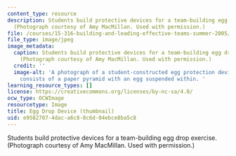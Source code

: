 ```yaml
---
content_type: resource
description: Students build protective devices for a team-building egg drop exercise.
  (Photograph courtesy of Amy MacMillan. Used with permission.)
file: /courses/15-316-building-and-leading-effective-teams-summer-2005/e95827074daca6c88c6d04ebce8ba5c8_15-316su05-th.jpg
file_type: image/jpeg
image_metadata:
  caption: Students build protective devices for a team-building egg drop exercise.
    (Photograph courtesy of Amy MacMillan. Used with permission.)
  credit: ''
  image-alt: 'A photograph of a student-constructed egg protection device.  The device
    consists of a paper pyramid with an egg suspended within. '
learning_resource_types: []
license: https://creativecommons.org/licenses/by-nc-sa/4.0/
ocw_type: OCWImage
resourcetype: Image
title: Egg Drop Device (thumbnail)
uid: e9582707-4dac-a6c8-8c6d-04ebce8ba5c8
---
```

Students build protective devices for a team-building egg drop exercise. (Photograph courtesy of Amy MacMillan. Used with permission.)